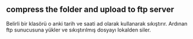 ## compress the folder and upload to ftp server
Belirli bir klasörü o anki tarih ve saati ad olarak kullanarak sıkıştırır. Ardınan ftp sunucusuna yükler ve sıkıştırılmış dosyayı lokalden siler.
